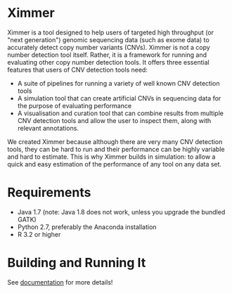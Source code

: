 Ximmer
======


Ximmer is a tool designed to help users of targeted high throughput (or "next generation") 
genomic sequencing data (such as exome data) to accurately detect copy number variants
(CNVs). Ximmer is not a copy number detection tool itself. Rather, it is a framework for
running and evaluating other copy number detection tools. It offers three essential features
that users of CNV detection tools need:

 * A suite of pipelines for running a variety of well known CNV detection tools
 * A simulation tool that can create artificial CNVs in sequencing data for 
   the purpose of evaluating performance
 * A visualisation and curation tool that can combine results from multiple 
   CNV detection tools and allow the user to inspect them, along with 
   relevant annotations.

We created Ximmer because although there are very many CNV detection tools,
they can be hard to run and their performance can be highly variable and
hard to estimate. This is why Ximmer builds in simulation: to allow 
a quick and easy estimation of the performance of any tool on any data set.


Requirements
============

 * Java 1.7 (note: Java 1.8 does not work, unless you upgrade the bundled GATK)
 * Python 2.7, preferably the Anaconda installation
 * R 3.2 or higher


Building and Running It
=======================

See [documentation](docs/index.md) for more details!


